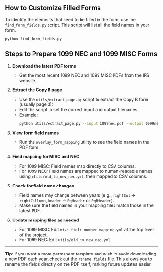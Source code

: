 ## How to Customize Filled Forms

To identify the elements that need to be filled in the form, use the `find_form_fields.py` script. This script will list all the field names in your form.

```bash
python find_form_fields.py
```

## Steps to Prepare 1099 NEC and 1099 MISC Forms

1. **Download the latest PDF forms**
   - Get the most recent 1099 NEC and 1099 MISC PDFs from the IRS website.

2. **Extract the Copy B page**
   - Use the `utils/extract_page.py` script to extract the Copy B form (usually page 3):
   - Edit the script to set the correct input and output filenames.
   - Example:
     ```bash
     python utils/extract_page.py --input 1099nec.pdf --output 1099nec_copyb.pdf --page 3
     ```

3. **View form field names**
   - Run the `overlay_form_mapping` utility to see the field names in the PDF form.

4. **Field mapping for MISC and NEC**
   - For 1099 MISC: Field names map directly to CSV columns.
   - For 1099 NEC: Field names are mapped to human-readable names using `utils/old_to_new_nec.yml`, then mapped to CSV columns.

5. **Check for field name changes**
   - Field names may change between years (e.g., `rightCol` → `rightCollumn`, `header` → `PgHeader` or `PgBHeader`).
   - Make sure the field names in your mapping files match those in the latest PDF.

6. **Update mapping files as needed**
   - For 1099 MISC: Edit `misc_field_number_mapping.yml` at the top level of the project.
   - For 1099 NEC: Edit `utils/old_to_new_nec.yml`.

---

**Tip:** If you want a more permanent template and wish to avoid downloading a new PDF each year, check out the `rename fields` file. This allows you to rename the fields directly on the PDF itself, making future updates easier.